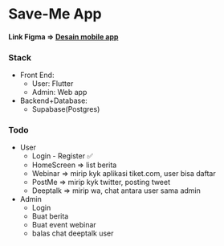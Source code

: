 # Save-Me App

#### Link Figma => [Desain mobile app](https://www.figma.com/design/y5gcAgfvDQxVTrX5YaVWED/PA_DANY-MUHAMMAD-SYAFIQ_6701213020?m=dev&node-id=0%3A1&t=c7IOnbnOAyDoAF96-1 "tes")

### Stack
- Front End:
	- User: Flutter
	- Admin: Web app
- Backend+Database:
	- Supabase(Postgres)

### Todo
- User
	- Login - Register ✅
	- HomeScreen => list berita
	- Webinar => mirip kyk aplikasi tiket.com, user bisa daftar
	- PostMe => mirip kyk twitter, posting tweet
	- Deeptalk => mirip wa, chat antara user sama admin
- Admin
	- Login
	- Buat berita
	- Buat event webinar
	- balas chat deeptalk user
